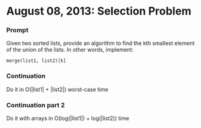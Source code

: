 August 08, 2013: Selection Problem
=

### Prompt

Given two sorted lists, provide an algorithm to find the kth smallest element of the union of the lists. In other words, implement:

```
merge(list1, list2)[k]
```

### Continuation

Do it in O(|list1| + |list2|) worst-case time

### Continuation part 2

Do it with arrays in O(log(|list1|) + log(|list2)) time
